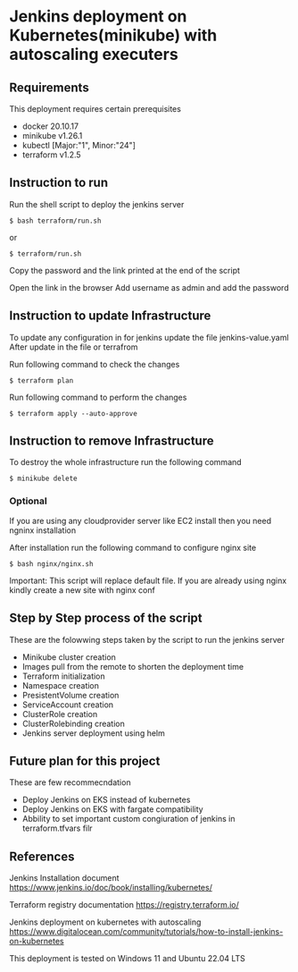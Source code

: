 # Jenkins deployment on Kubernetes(minikube) with autoscaling executers

## Requirements
This deployment requires certain prerequisites

 * docker 20.10.17
 * minikube v1.26.1
 * kubectl [Major:"1", Minor:"24"]
 * terraform v1.2.5

## Instruction to run
Run the shell script to deploy the jenkins server
```
$ bash terraform/run.sh
```
or 
```
$ terraform/run.sh
```
Copy the password and the link printed at the end of the script

Open the link in the browser
Add username as admin and add the password 

## Instruction to update Infrastructure

To update any configuration in for jenkins update the file jenkins-value.yaml
After update in the file or terrafrom 

Run following command to check the changes
```
$ terraform plan
```
Run following command to perform the changes
```
$ terraform apply --auto-approve
```

## Instruction to remove Infrastructure

To destroy the whole infrastructure run the following command

```
$ minikube delete
```


### Optional

If you are using any cloudprovider server like EC2 install
then you need ngninx installation

After installation run the following command to configure nginx site
```
$ bash nginx/nginx.sh
```

Important: This script will replace default file. If you are already using nginx kindly create a new site with nginx conf

## Step by Step process of the script

These are the folowwing steps taken by the script to run the jenkins server

  * Minikube cluster creation
  * Images pull from the remote to shorten the deployment time
  * Terraform initialization
  * Namespace creation
  * PresistentVolume creation
  * ServiceAccount creation
  * ClusterRole creation
  * ClusterRolebinding creation
  * Jenkins server deployment using helm


## Future plan for this project

These are few recommecndation

  * Deploy Jenkins on EKS instead of kubernetes
  * Deploy Jenkins on EKS with fargate compatibility
  * Abbility to set important custom congiuration of jenkins in terraform.tfvars filr


## References

Jenkins Installation document 
https://www.jenkins.io/doc/book/installing/kubernetes/

Terraform registry documentation
https://registry.terraform.io/

Jenkins deployment on kubernetes with autoscaling
https://www.digitalocean.com/community/tutorials/how-to-install-jenkins-on-kubernetes



This deployment is tested on Windows 11 and Ubuntu 22.04 LTS
